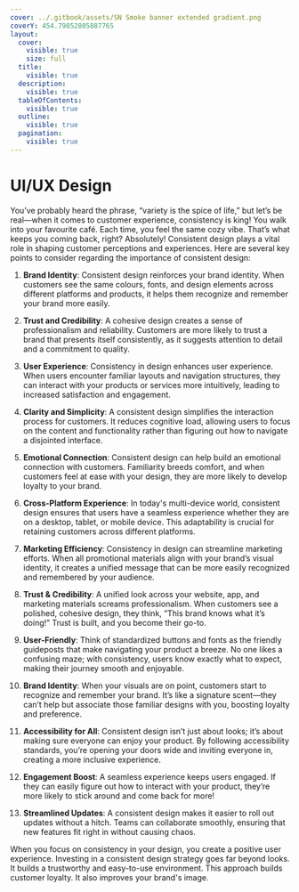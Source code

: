 ```yaml
---
cover: ../.gitbook/assets/SN Smoke banner extended gradient.png
coverY: 454.79852805887765
layout:
  cover:
    visible: true
    size: full
  title:
    visible: true
  description:
    visible: true
  tableOfContents:
    visible: true
  outline:
    visible: true
  pagination:
    visible: true
---
```


# UI/UX Design

You’ve probably heard the phrase, “variety is the spice of life,” but let’s be real—when it comes to customer experience, consistency is king! You walk into your favourite café. Each time, you feel the same cozy vibe. That’s what keeps you coming back, right? Absolutely! Consistent design plays a vital role in shaping customer perceptions and experiences. Here are several key points to consider regarding the importance of consistent design:

1. **Brand Identity**: Consistent design reinforces your brand identity. When customers see the same colours, fonts, and design elements across different platforms and products, it helps them recognize and remember your brand more easily.
2. **Trust and Credibility**: A cohesive design creates a sense of professionalism and reliability. Customers are more likely to trust a brand that presents itself consistently, as it suggests attention to detail and a commitment to quality.
3. **User Experience**: Consistency in design enhances user experience. When users encounter familiar layouts and navigation structures, they can interact with your products or services more intuitively, leading to increased satisfaction and engagement.
4. **Clarity and Simplicity**: A consistent design simplifies the interaction process for customers. It reduces cognitive load, allowing users to focus on the content and functionality rather than figuring out how to navigate a disjointed interface.
5. **Emotional Connection**: Consistent design can help build an emotional connection with customers. Familiarity breeds comfort, and when customers feel at ease with your design, they are more likely to develop loyalty to your brand.
6. **Cross-Platform Experience**: In today's multi-device world, consistent design ensures that users have a seamless experience whether they are on a desktop, tablet, or mobile device. This adaptability is crucial for retaining customers across different platforms.
7. **Marketing Efficiency**: Consistency in design can streamline marketing efforts. When all promotional materials align with your brand’s visual identity, it creates a unified message that can be more easily recognized and remembered by your audience.



1. **Trust & Credibility**: A unified look across your website, app, and marketing materials screams professionalism. When customers see a polished, cohesive design, they think, “This brand knows what it’s doing!” Trust is built, and you become their go-to.
2. **User-Friendly**: Think of standardized buttons and fonts as the friendly guideposts that make navigating your product a breeze. No one likes a confusing maze; with consistency, users know exactly what to expect, making their journey smooth and enjoyable.
3. **Brand Identity**: When your visuals are on point, customers start to recognize and remember your brand. It’s like a signature scent—they can’t help but associate those familiar designs with you, boosting loyalty and preference.
4. **Accessibility for All**: Consistent design isn’t just about looks; it’s about making sure everyone can enjoy your product. By following accessibility standards, you’re opening your doors wide and inviting everyone in, creating a more inclusive experience.
5. **Engagement Boost**: A seamless experience keeps users engaged. If they can easily figure out how to interact with your product, they’re more likely to stick around and come back for more!
6. **Streamlined Updates**: A consistent design makes it easier to roll out updates without a hitch. Teams can collaborate smoothly, ensuring that new features fit right in without causing chaos.

When you focus on consistency in your design, you create a positive user experience. Investing in a consistent design strategy goes far beyond looks. It builds a trustworthy and easy-to-use environment. This approach builds customer loyalty. It also improves your brand's image.
